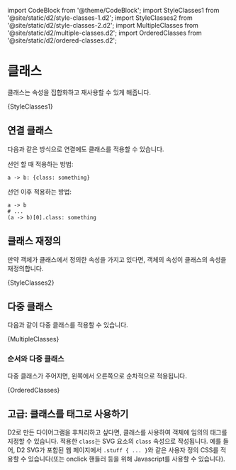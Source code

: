import CodeBlock from '@theme/CodeBlock';
import StyleClasses1 from '@site/static/d2/style-classes-1.d2';
import StyleClasses2 from '@site/static/d2/style-classes-2.d2';
import MultipleClasses from '@site/static/d2/multiple-classes.d2';
import OrderedClasses from '@site/static/d2/ordered-classes.d2';

# 클래스

클래스는 속성을 집합화하고 재사용할 수 있게 해줍니다.

<CodeBlock className="language-d2">
    {StyleClasses1}
</CodeBlock>

<div className="embedSVG" dangerouslySetInnerHTML={{__html: require('@site/static/img/generated/style-classes-1.svg2')}}></div>

## 연결 클래스

다음과 같은 방식으로 연결에도 클래스를 적용할 수 있습니다.

선언 할 때 적용하는 방법:

```d2
a -> b: {class: something}
```

선언 이후 적용하는 방법:

```d2
a -> b
# ...
(a -> b)[0].class: something
```

## 클래스 재정의

만약 객체가 클래스에서 정의한 속성을 가지고 있다면, 객체의 속성이 클래스의 속성을 재정의합니다.

<CodeBlock className="language-d2">
    {StyleClasses2}
</CodeBlock>

<div style={{width: 100, margin: "0 auto"}} className="embedSVG" dangerouslySetInnerHTML={{__html: require('@site/static/img/generated/style-classes-2.svg2')}}></div>

## 다중 클래스

다음과 같이 다중 클래스를 적용할 수 있습니다.

<CodeBlock className="language-d2">
    {MultipleClasses}
</CodeBlock>

<div style={{width: 200, margin: "0 auto"}} className="embedSVG" dangerouslySetInnerHTML={{__html: require('@site/static/img/generated/multiple-classes.svg2')}}></div>

### 순서와 다중 클래스

다중 클래스가 주어지면, 왼쪽에서 오른쪽으로 순차적으로 적용됩니다.

<CodeBlock className="language-d2">
    {OrderedClasses}
</CodeBlock>

<div style={{width: 200, margin: "0 auto"}} className="embedSVG" dangerouslySetInnerHTML={{__html: require('@site/static/img/generated/ordered-classes.svg2')}}></div>

## 고급: 클래스를 태그로 사용하기

D2로 만든 다이어그램을 후처리하고 싶다면, 클래스를 사용하여 객체에 임의의 태그를 지정할 수 있습니다.
적용한 `class`는 SVG 요소의 `class` 속성으로 작성됩니다.
예를 들어, D2 SVG가 포함된 웹 페이지에서 `.stuff { ... }`와 같은 사용자 정의 CSS를 적용할 수 있습니다(또는 onclick 핸들러 등을 위해 Javascript를 사용할 수 있습니다).
